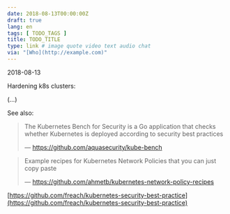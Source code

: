 ```yaml
---
date: 2018-08-13T00:00:00Z
draft: true
lang: en
tags: [ TODO_TAGS ]
title: TODO_TITLE
type: link # image quote video text audio chat
via: "[Who](http://example.com)"
---
```



2018-08-13

Hardening k8s clusters:

(…)

See also:

> The Kubernetes Bench for Security is a Go application that checks whether Kubernetes is deployed according to security best practices
>
> — https://github.com/aquasecurity/kube-bench

> Example recipes for Kubernetes Network Policies that you can just copy paste
>
> — https://github.com/ahmetb/kubernetes-network-policy-recipes

[https://github.com/freach/kubernetes-security-best-practice](https://github.com/freach/kubernetes-security-best-practice)

